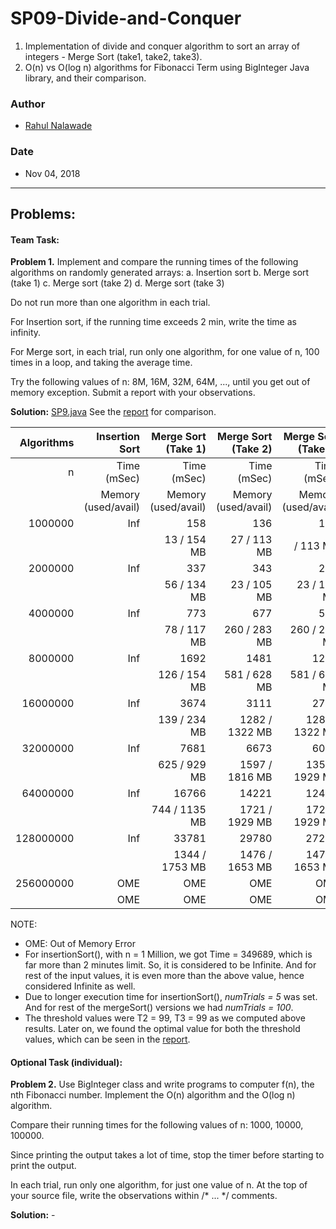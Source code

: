 # SP09-Divide-and-Conquer
1. Implementation of divide and conquer algorithm to sort an array of integers - Merge Sort (take1, take2, take3). 
2. O(n) vs O(log n) algorithms for Fibonacci Term using BigInteger Java library, and their comparison. 

### Author
* [Rahul Nalawade](https://github.com/rahul1947)

### Date
* Nov 04, 2018

_______________________________________________________________________________
## Problems:

#### Team Task: 

**Problem 1.**
   Implement and compare the running times of the following algorithms on 
   randomly generated arrays: 
   a. Insertion sort 
   b. Merge sort (take 1)
   c. Merge sort (take 2) 
   d. Merge sort (take 3)
   
   Do not run more than one algorithm in each trial.
   
   For Insertion sort, if the running time exceeds 2 min, write the time as infinity.
   
   For Merge sort, in each trial, run only one algorithm, for one value of n, 100 times
   in a loop, and taking the average time. 
   
   Try the following values of n: 8M, 16M, 32M, 64M, ..., until you get out of memory exception.
   Submit a report with your observations.

**Solution:** [SP9.java](https://github.com/rahul1947/SP09-Divide-and-Conquer/blob/master/SP9.java) 
   See the [report](https://github.com/rahul1947/SP09-Divide-and-Conquer/blob/master/sp9.pdf) for comparison.


|  Algorithms  |      Insertion Sort | Merge Sort (Take 1) | Merge Sort (Take 2) | Merge Sort (Take 3) | 
|-------------:|--------------------:|--------------------:|--------------------:|--------------------:| 
|      n       |         Time (mSec) |         Time (mSec) |         Time (mSec) |         Time (mSec) |
|              | Memory (used/avail) | Memory (used/avail) | Memory (used/avail) | Memory (used/avail) |
|      1000000 |                 Inf |                 158 |                 136 |                 107 |
|              |                     |         13 / 154 MB |         27 / 113 MB |            / 113 MB |
|      2000000 |                 Inf |                 337 |                 343 |                 239 |
|              |                     |         56 / 134 MB |         23 / 105 MB |         23 / 105 MB |
|      4000000 |                 Inf |                 773 |                 677 |                 569 |
|              |                     |         78 / 117 MB |        260 / 283 MB |        260 / 283 MB |
|      8000000 |                 Inf |                1692 |                1481 |                1295 |
|              |                     |        126 / 154 MB |        581 / 628 MB |        581 / 628 MB |
|     16000000 |                 Inf |                3674 |                3111 |                2793 |
|              |                     |        139 / 234 MB |      1282 / 1322 MB |      1282 / 1322 MB |
|     32000000 |                 Inf |                7681 |                6673 |                6048 |
|              |                     |        625 / 929 MB |      1597 / 1816 MB |      1355 / 1929 MB |
|     64000000 |                 Inf |               16766 |               14221 |               12475 |
|              |                     |       744 / 1135 MB |      1721 / 1929 MB |      1721 / 1929 MB |
|    128000000 |                 Inf |               33781 |               29780 |               27254 |
|              |                     |      1344 / 1753 MB |      1476 / 1653 MB |      1476 / 1653 MB |
|    256000000 |                 OME |                 OME |                 OME |                 OME |
|              |                 OME |                 OME |                 OME |                 OME |

NOTE:
- OME: Out of Memory Error
- For insertionSort(), with n = 1 Million, we got Time = 349689, which is far more than 2 minutes limit. So, it is considered to be Infinite. And for rest of the input values, it is even more than the above value, hence considered Infinite as well.
- Due to longer execution time for insertionSort(), *numTrials = 5* was set. And for rest of the mergeSort() versions we had *numTrials = 100*.
- The threshold values were T2 = 99, T3 = 99 as we computed above results. Later on, we found the optimal value for both the threshold values, which can be seen in the [report](https://github.com/rahul1947/SP09-Divide-and-Conquer/blob/master/sp9.pdf). 


#### Optional Task (individual): 

**Problem 2.**
   Use BigInteger class and write programs to computer f(n), the nth Fibonacci number.
   Implement the O(n) algorithm and the O(log n) algorithm. 
   
   Compare their running times for the following values of n: 1000, 10000, 100000. 
   
   Since printing the output takes a lot of time, stop the timer before starting to print the output.
   
   In each trial, run only one algorithm, for just one value of n.
   At the top of your source file, write the observations within /* ... */ comments.

**Solution:** - 